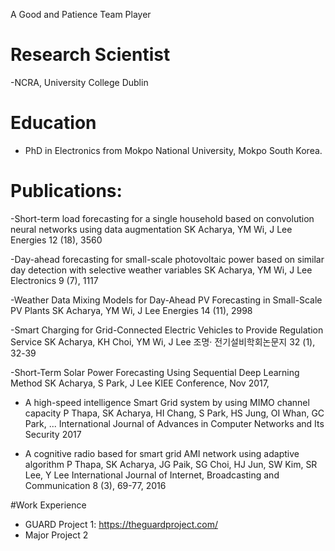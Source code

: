 A Good and Patience Team Player 

# Research Scientist
-NCRA, University College Dublin

# Education
- PhD in Electronics from Mokpo National University, Mokpo South Korea.

# Publications:
-Short-term load forecasting for a single household based on convolution neural networks using data augmentation  SK Acharya, YM Wi, J Lee Energies 12 (18), 3560 
 
-Day-ahead forecasting for small-scale photovoltaic power based on similar day detection with selective weather variables SK Acharya, YM Wi, J Lee Electronics 9 (7), 1117

 -Weather Data Mixing Models for Day-Ahead PV Forecasting in Small-Scale PV Plants SK Acharya, YM Wi, J Lee Energies 14 (11), 2998

 -Smart Charging for Grid-Connected Electric Vehicles to Provide Regulation Service SK Acharya, KH Choi, YM Wi, J Lee 조명· 전기설비학회논문지 32 (1), 32-39

-Short-Term Solar Power Forecasting Using Sequential Deep Learning Method SK Acharya, S Park, J Lee KIEE Conference, Nov 2017, 

- A high-speed intelligence Smart Grid system by using MIMO channel capacity  P Thapa, SK Acharya, HI Chang, S Park, HS Jung, OI Whan, GC Park, ... International Journal of Advances in Computer Networks and Its Security 2017

- A cognitive radio based for smart grid AMI network using adaptive algorithm P Thapa, SK Acharya, JG Paik, SG Choi, HJ Jun, SW Kim, SR Lee, Y Lee International Journal of Internet, Broadcasting and Communication 8 (3), 69-77, 2016


#Work Experience
- GUARD Project 1: https://theguardproject.com/  
- Major Project 2

  
